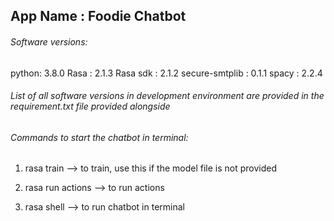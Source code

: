 ## App Name : Foodie Chatbot

###### Software versions:

python: 3.8.0
Rasa : 2.1.3
Rasa sdk : 2.1.2
secure-smtplib : 0.1.1
spacy : 2.2.4

###### List of all software versions in development environment are provided in the _requirement.txt_ file provided alongside

###### Commands to start the chatbot in terminal:

1. rasa train --> to train, use this if the model file is not provided

2. rasa run actions  --> to run actions

3. rasa shell --> to run chatbot in terminal 

